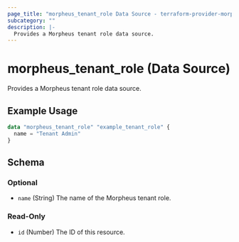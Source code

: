 ```yaml
---
page_title: "morpheus_tenant_role Data Source - terraform-provider-morpheus"
subcategory: ""
description: |-
  Provides a Morpheus tenant role data source.
---
```


# morpheus_tenant_role (Data Source)

Provides a Morpheus tenant role data source.

## Example Usage

```terraform
data "morpheus_tenant_role" "example_tenant_role" {
  name = "Tenant Admin"
}
```

<!-- schema generated by tfplugindocs -->
## Schema

### Optional

- `name` (String) The name of the Morpheus tenant role.

### Read-Only

- `id` (Number) The ID of this resource.